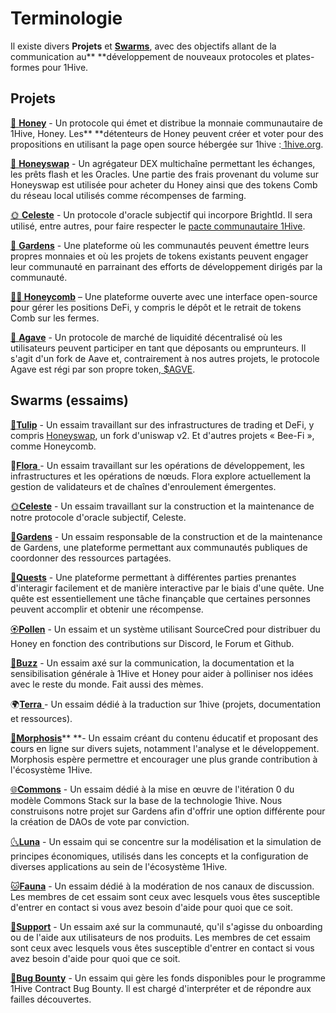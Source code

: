 # Terminologie

Il existe divers **Projets** et [**Swarms**](https://wiki.1hive.org/v/francais/community/swarms), avec des objectifs allant de la communication au** **développement de nouveaux protocoles et plates-formes pour 1Hive.

## Projets

[🍯 **Honey**](../projects/honey/) - Un protocole qui émet et distribue la monnaie communautaire de 1Hive, Honey. Les** **détenteurs de Honey peuvent créer et voter pour des propositions en utilisant la page open source hébergée sur 1hive :[ 1hive.org](https://1hive.org).

[🍃 **Honeyswap**](../projects/honeyswap/) - Un agrégateur DEX multichaîne permettant les échanges, les prêts flash et les Oracles. Une partie des frais provenant du volume sur Honeyswap est utilisée pour acheter du Honey ainsi que des tokens Comb du réseau local utilisés comme récompenses de farming.

[🌞 **Celeste**](../community/swarms/celeste.md) - Un protocole d'oracle subjectif qui incorpore BrightId. Il sera utilisé, entre autres, pour faire respecter le [pacte communautaire 1Hive](https://wiki.1hive.org/community-covenant).

[🌻 **Gardens**](https://1hive.gitbook.io/gardens/) - Une plateforme où les communautés peuvent émettre leurs propres monnaies et où les projets de tokens existants peuvent engager leur communauté en parrainant des efforts de développement dirigés par la communauté.

[**👨‍🌾 Honeycomb**](broken-reference)  – Une plateforme ouverte avec une interface open-source pour gérer les positions DeFi, y compris le dépôt et le retrait de tokens Comb sur les fermes.

[🌵 **Agave**](broken-reference) - Un protocole de marché de liquidité décentralisé où les utilisateurs peuvent participer en tant que déposants ou emprunteurs. Il s'agit d'un fork de Aave et, contrairement à nos autres projets, le protocole Agave est régi par son propre token,[ $AGVE](https://blockscout.com/xdai/mainnet/address/0x3a97704a1b25F08aa230ae53B352e2e72ef52843/transactions).

## Swarms **(essaims)**

[🌷**Tulip**](broken-reference)  - Un essaim travaillant sur des infrastructures de trading et DeFi, y compris [Honeyswap](../projects/honeyswap/), un fork d'uniswap v2. Et d'autres projets « Bee-Fi », comme Honeycomb.

🌺[**Flora** ](../community/swarms/flora.md) - Un essaim travaillant sur les opérations de développement, les infrastructures et les opérations de nœuds. Flora explore actuellement la gestion de validateurs et de chaînes d'enroulement émergentes.

[🌞**Celeste**](../projects/celeste/) - Un essaim travaillant sur la construction et la maintenance de notre protocole d'oracle subjectif, Celeste.

[🌻**Gardens**](../projects/gardens/) - Un essaim responsable de la construction et de la maintenance de Gardens, une plateforme permettant aux communautés publiques de coordonner des ressources partagées.

[🌟**Quests**](broken-reference) - Une plateforme permettant à différentes parties prenantes d'interagir facilement et de manière interactive par le biais d'une quête. Une quête est essentiellement une tâche finançable que certaines personnes peuvent accomplir et obtenir une récompense.

[🏵**Pollen**](../community/swarms/pollen.md) - Un essaim et un système utilisant SourceCred pour distribuer du Honey en fonction des contributions sur Discord, le Forum et Github.

[🐝**Buzz**](../community/swarms/buzz.md) - Un essaim axé sur la communication, la documentation et la sensibilisation générale à 1Hive et Honey pour aider à polliniser nos idées avec le reste du monde. Fait aussi des mèmes.

🌍[**Terra** ](../community/swarms/terra.md)- Un essaim dédié à la traduction sur 1hive (projets, documentation et ressources).

[🦋**Morphosis**](../community/swarms/morphosis.md)** **- Un essaim créant du contenu éducatif et proposant des cours en ligne sur divers sujets, notamment l'analyse et le développement. Morphosis espère permettre et encourager une plus grande contribution à l'écosystème 1Hive.

[🌐**Commons**](../community/swarms/commons.md) - Un essaim dédié à la mise en œuvre de l'itération 0 du modèle Commons Stack sur la base de la technologie 1hive. Nous construisons notre projet sur Gardens afin d'offrir une option différente pour la création de DAOs de vote par conviction.

[🌜**Luna**](../community/swarms/luna.md) - Un essaim qui se concentre sur la modélisation et la simulation de principes économiques, utilisés dans les concepts et la configuration de diverses applications au sein de l'écosystème 1Hive.

[🐱**Fauna**](../community/swarms/fauna.md) - Un essaim dédié à la modération de nos canaux de discussion. Les membres de cet essaim sont ceux avec lesquels vous êtes susceptible d'entrer en contact si vous avez besoin d'aide pour quoi que ce soit.

[💛**Support**](broken-reference) - Un essaim axé sur la communauté, qu'il s'agisse du onboarding ou de l'aide aux utilisateurs de nos produits. Les membres de cet essaim sont ceux avec lesquels vous êtes susceptible d'entrer en contact si vous avez besoin d'aide pour quoi que ce soit.

[🐛**Bug Bounty**](../community/swarms/bug-bounty.md) - Un essaim qui gère les fonds disponibles pour le programme 1Hive Contract Bug Bounty. Il est chargé d'interpréter et de répondre aux failles découvertes.
